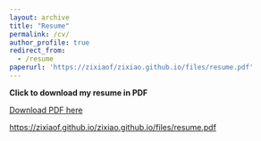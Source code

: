 ```yaml
---
layout: archive
title: "Resume"
permalink: /cv/
author_profile: true
redirect_from:
  - /resume
paperurl: 'https://zixiaof/zixiao.github.io/files/resume.pdf'
---
```


**Click to download my resume in PDF**

[Download PDF here](https://zixiaof.github.io/zixiao.github.io/files/resume.pdf)

https://zixiaof.github.io/zixiao.github.io/files/resume.pdf
